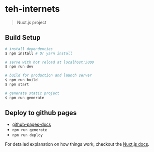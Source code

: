 # teh-internets

> Nuxt.js project

## Build Setup

``` bash
# install dependencies
$ npm install # Or yarn install

# serve with hot reload at localhost:3000
$ npm run dev

# build for production and launch server
$ npm run build
$ npm start

# generate static project
$ npm run generate
```

## Deploy to github pages
* [github-pages-docs](https://nuxtjs.org/faq/github-pages/)
* `npm run generate`
* `npm run deploy`


For detailed explanation on how things work, checkout the [Nuxt.js docs](https://github.com/nuxt/nuxt.js).
